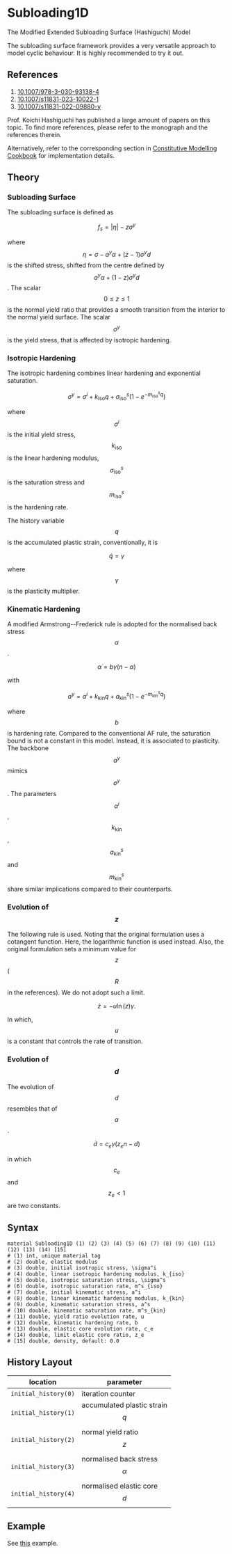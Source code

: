 # Subloading1D

The Modified Extended Subloading Surface (Hashiguchi) Model

The subloading surface framework provides a very versatile approach to model cyclic behaviour.
It is highly recommended to try it out.

## References

1. [10.1007/978-3-030-93138-4](https://doi.org/10.1007/978-3-030-93138-4)
2. [10.1007/s11831-023-10022-1](https://doi.org/10.1007/s11831-023-10022-1)
3. [10.1007/s11831-022-09880-y](https://doi.org/10.1007/s11831-022-09880-y)

Prof. Koichi Hashiguchi has published a large amount of papers on this topic.
To find more references, please refer to the monograph and the references therein.

Alternatively, refer to the corresponding section
in [Constitutive Modelling Cookbook](https://github.com/TLCFEM/constitutive-modelling-cookbook/releases/download/latest/COOKBOOK.pdf)
for implementation details.

## Theory

### Subloading Surface

The subloading surface is defined as

$$
f_s=|\eta|-z\sigma^y
$$

where $$\eta=\sigma-a^y\alpha+\left(z-1\right)\sigma^yd$$ is the shifted stress, shifted from the centre defined by $$a^y\alpha+\left(1-z\right)\sigma^yd$$.
The scalar $$0\leqslant{}z\leqslant{}1$$ is the normal yield ratio that provides a smooth transition from the interior to the normal yield surface.
The scalar $$\sigma^y$$ is the yield stress, that is affected by isotropic hardening.

### Isotropic Hardening

The isotropic hardening combines linear hardening and exponential saturation.

$$
\sigma^y=\sigma^i+k_\text{iso}q+\sigma^s_\text{iso}\left(1-e^{-m^s_\text{iso}q}\right)
$$

where $$\sigma^i$$ is the initial yield stress, $$k_\text{iso}$$ is the linear hardening modulus, $$\sigma^s_\text{iso}$$ is the saturation stress
and $$m^s_\text{iso}$$ is the hardening rate.

The history variable $$q$$ is the accumulated plastic strain, conventionally, it is

$$
\dot{q}=\gamma
$$

where $$\gamma$$ is the plasticity multiplier.

### Kinematic Hardening

A modified Armstrong--Frederick rule is adopted for the normalised back stress $$\alpha$$.

$$
\dot{\alpha}=b\gamma\left(n-\alpha\right)
$$

with

$$
a^y=a^i+k_\text{kin}q+a^s_\text{kin}\left(1-e^{-m^s_\text{kin}q}\right)
$$

where $$b$$ is hardening rate.
Compared to the conventional AF rule, the saturation bound is not a constant in this model.
Instead, it is associated to plasticity.
The backbone $$a^y$$ mimics $$\sigma^y$$.
The parameters $$a^i$$, $$k_\text{kin}$$, $$a^s_\text{kin}$$ and $$m^s_\text{kin}$$ share similar implications compared to their counterparts.

### Evolution of $$z$$

The following rule is used.
Noting that the original formulation uses a cotangent function.
Here, the logarithmic function is used instead.
Also, the original formulation sets a minimum value for $$z$$ ($$R$$ in the references).
We do not adopt such a limit.

$$
\dot{z}=-u\ln\left(z\right)\gamma.
$$

In which, $$u$$ is a constant that controls the rate of transition.

### Evolution of $$d$$

The evolution of $$d$$ resembles that of $$\alpha$$.

$$
\dot{d}=c_e\gamma\left(z_en-d\right)
$$

in which $$c_e$$ and $$z_e<1$$ are two constants.

## Syntax

```text
material Subloading1D (1) (2) (3) (4) (5) (6) (7) (8) (9) (10) (11) (12) (13) (14) [15]
# (1) int, unique material tag
# (2) double, elastic modulus
# (3) double, initial isotropic stress, \sigma^i
# (4) double, linear isotropic hardening modulus, k_{iso}
# (5) double, isotropic saturation stress, \sigma^s
# (6) double, isotropic saturation rate, m^s_{iso}
# (7) double, initial kinematic stress, a^i
# (8) double, linear kinematic hardening modulus, k_{kin}
# (9) double, kinematic saturation stress, a^s
# (10) double, kinematic saturation rate, m^s_{kin}
# (11) double, yield ratio evolution rate, u
# (12) double, kinematic hardening rate, b
# (13) double, elastic core evolution rate, c_e
# (14) double, limit elastic core ratio, z_e
# [15] double, density, default: 0.0
```

## History Layout

| location             | parameter                         |
| -------------------- | --------------------------------- |
| `initial_history(0)` | iteration counter                 |
| `initial_history(1)` | accumulated plastic strain $$q$$  |
| `initial_history(2)` | normal yield ratio $$z$$          |
| `initial_history(3)` | normalised back stress $$\alpha$$ |
| `initial_history(4)` | normalised elastic core $$d$$     |

## Example

See [this](../../../../Example/Structural/Statics/calibration-subloading.md) example.
